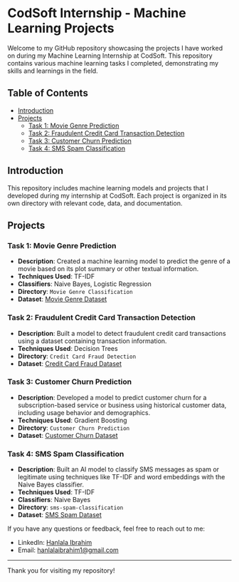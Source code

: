 # CodSoft Internship - Machine Learning Projects

Welcome to my GitHub repository showcasing the projects I have worked on during my Machine Learning Internship at CodSoft. This repository contains various machine learning tasks I completed, demonstrating my skills and learnings in the field.

## Table of Contents

- [Introduction](#introduction)
- [Projects](#projects)
  - [Task 1: Movie Genre Prediction](#task-1-movie-genre-prediction)
  - [Task 2: Fraudulent Credit Card Transaction Detection](#task-2-fraudulent-credit-card-transaction-detection)
  - [Task 3: Customer Churn Prediction](#task-3-customer-churn-prediction)
  - [Task 4: SMS Spam Classification](#task-4-sms-spam-classification)

## Introduction

This repository includes machine learning models and projects that I developed during my internship at CodSoft. Each project is organized in its own directory with relevant code, data, and documentation.

## Projects

### Task 1: Movie Genre Prediction

- **Description**: Created a machine learning model to predict the genre of a movie based on its plot summary or other textual information.
- **Techniques Used**: TF-IDF
- **Classifiers**: Naive Bayes, Logistic Regression
- **Directory**: `Movie Genre Classification`
- **Dataset**: [Movie Genre Dataset](https://www.kaggle.com/datasets/hijest/genre-classification-dataset-imdb)

### Task 2: Fraudulent Credit Card Transaction Detection

- **Description**: Built a model to detect fraudulent credit card transactions using a dataset containing transaction information.
- **Techniques Used**: Decision Trees
- **Directory**: `Credit Card Fraud Detection`
- **Dataset**: [Credit Card Fraud Dataset](https://www.kaggle.com/datasets/kartik2112/fraud-detection)

### Task 3: Customer Churn Prediction

- **Description**: Developed a model to predict customer churn for a subscription-based service or business using historical customer data, including usage behavior and demographics.
- **Techniques Used**: Gradient Boosting
- **Directory**: `Customer Churn Prediction`
- **Dataset**: [Customer Churn Dataset](https://www.kaggle.com/datasets/shantanudhakadd/bank-customer-churn-prediction)

### Task 4: SMS Spam Classification

- **Description**: Built an AI model to classify SMS messages as spam or legitimate using techniques like TF-IDF and word embeddings with the Naive Bayes classifier.
- **Techniques Used**: TF-IDF
- **Classifiers**: Naive Bayes
- **Directory**: `sms-spam-classification`
- **Dataset**: [SMS Spam Dataset]([link-to-dataset](https://www.kaggle.com/datasets/uciml/sms-spam-collection-dataset))

If you have any questions or feedback, feel free to reach out to me:

- LinkedIn: [Hanlala Ibrahim](https://www.linkedin.com/in/hanlala-ibrahim/)
- Email: hanlalaibrahim1@gmail.com

---

Thank you for visiting my repository!
